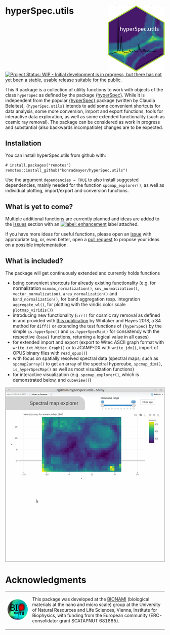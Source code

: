 
<!-- README.md is generated from README.Rmd. Please edit that file -->

# hyperSpec.utils <img src="man/figures/hexsticker.png" align="right" alt="" width="180" />

<!-- badges: start -->

[![Project Status: WIP - Initial development is in progress, but there
has not yet been a stable, usable release suitable for the
public.](https://www.repostatus.org/badges/latest/wip.svg)](https://www.repostatus.org/#wip)
<!-- badges: end -->

This R package is a collection of utility functions to work with objects
of the class `hyperSpec` as defined by the package
[{hyperSpec}](https://cran.r-project.org/package=hyperSpec). While it is
independent from the popular
[{hyperSpec}](https://cran.r-project.org/package=hyperSpec) package
(written by Claudia Beleites), `{hyperSpec.utils}` intends to add some
convenient shortcuts for data analysis, some more conversion, import and
export functions, tools for interactive data exploration, as well as
some extended functionality (such as cosmic ray removal). The package
can be considered as work in progress and substantial (also backwards
incompatible) changes are to be expected.

## Installation

You can install hyperSpec.utils from github with:

    # install.packages("remotes")
    remotes::install_github("konradmayer/hyperSpec.utils")

Use the argument `dependencies = TRUE` to also install suggested
dependencies, mainly needed for the function `spcmap_explorer()`, as
well as individual plotting, import/export and conversion functions.

## What is yet to come?

Multiple additional functions are currently planned and ideas are added
to the [issues](https://github.com/konradmayer/hyperSpec.utils/issues)
section with an [![label:
enhancement](https://img.shields.io/badge/-enhancement-84b6eb.svg)](https://github.com/konradmayer/hyperspec.utils/issues?q=label%3Aenhancement)
label attached.

If you have more ideas for useful functions, please open an
[issue](https://github.com/konradmayer/hyperSpec.utils/issues) with
appropriate tag, or, even better, open a [pull
request](https://github.com/konradmayer/hyperspec.utils/pulls) to
propose your ideas on a possible implementation.

## What is included?

The package will get continuously extended and currently holds functions

  - being convenient shortcuts for already existing functionality
    (e.g. for normalization `minmax_normalization()`,
    `snv_normalization()`, `vector_normalization)`,
    `area_normalization()` and `band_normalization()`, for band
    aggregation resp. integration `aggregate_wl()`, for plotting with
    the viridis color scale `plotmap_viridis()`)
  - introducing new functionality (`crr()` for cosmic ray removal as
    defined in and provided with [this
    publication](https://doi.org/10.1016/j.chemolab.2018.06.009) by
    Whitaker and Hayes 2018, a S4 method for `diff()` or extending the
    test functions of `{hyperSpec}` by the simple `is.hyperSpec()` and
    `is.hyperSpecMap()` for consistency with the respective `{base}`
    functions, returning a logical value in all cases)
  - for extended import and export (export to Witec ASCII graph format
    with `write.txt.Witec.Graph()` or to JCAMP-DX with `write_jdx()`,
    import of OPUS binary files with `read_opus()`)
  - with focus on spatially resolved spectral data (spectral maps; such
    as `spcmap2array()` to get an array of the spectral hypercube,
    `spcmap_dim()`, `is_hyperSpecMap()` as well as most visualization
    functions)
  - for interactive visualization (e.g. `spcmap_explorer()`, which is
    demonstrated below, and
`cubeview()`)

<img src="man/figures/spcmap_explorer.gif" width="700px" style="display: block; margin: auto;" />

# Acknowledgments

<table>

<tr>

<td>

<img src="man/figures/bionami.png" width="350">

</td>

<td>

This package was developed at the
<a href="http://www.bionami.at/">BIONAMI</a> (biological materials at
the nano and micro scale) group at the University of Natural Resources
and Life Sciences, Vienna, Institute for Biophysics, with funding from
the European community (ERC-consolidator grant SCATAPNUT 681885).

</td>

</tr>

</table>
